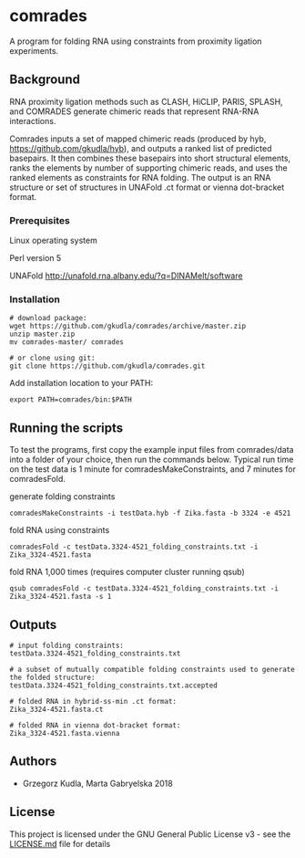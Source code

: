 # comrades

A program for folding RNA using constraints from proximity ligation experiments.

## Background

RNA proximity ligation methods such as CLASH, HiCLIP, PARIS, SPLASH, and COMRADES generate chimeric reads that represent RNA-RNA interactions.

Comrades inputs a set of mapped chimeric reads (produced by hyb, https://github.com/gkudla/hyb), and outputs a ranked list of predicted basepairs. It then combines these basepairs into short structural elements, ranks the elements by number of supporting chimeric reads, and uses the ranked elements as constraints for RNA folding. The output is an RNA structure or set of structures in UNAFold .ct format or vienna dot-bracket format.

### Prerequisites

Linux operating system

Perl version 5

UNAFold http://unafold.rna.albany.edu/?q=DINAMelt/software

### Installation

```
# download package:
wget https://github.com/gkudla/comrades/archive/master.zip
unzip master.zip
mv comrades-master/ comrades

# or clone using git:
git clone https://github.com/gkudla/comrades.git
```

Add installation location to your PATH:

```
export PATH=comrades/bin:$PATH
```

## Running the scripts

To test the programs, first copy the example input files from comrades/data into a folder of your choice, then run the commands below. Typical run time on the test data is 1 minute for comradesMakeConstraints, and 7 minutes for comradesFold.

generate folding constraints

```
comradesMakeConstraints -i testData.hyb -f Zika.fasta -b 3324 -e 4521
```

fold RNA using constraints

```
comradesFold -c testData.3324-4521_folding_constraints.txt -i Zika_3324-4521.fasta
```

fold RNA 1,000 times (requires computer cluster running qsub)

```
qsub comradesFold -c testData.3324-4521_folding_constraints.txt -i Zika_3324-4521.fasta -s 1
```

## Outputs
 
```
# input folding constraints: 
testData.3324-4521_folding_constraints.txt

# a subset of mutually compatible folding constraints used to generate the folded structure:
testData.3324-4521_folding_constraints.txt.accepted

# folded RNA in hybrid-ss-min .ct format:
Zika_3324-4521.fasta.ct

# folded RNA in vienna dot-bracket format:
Zika_3324-4521.fasta.vienna
```

## Authors

* Grzegorz Kudla, Marta Gabryelska 2018

## License

This project is licensed under the GNU General Public License v3 - see the [LICENSE.md](LICENSE.md) file for details
